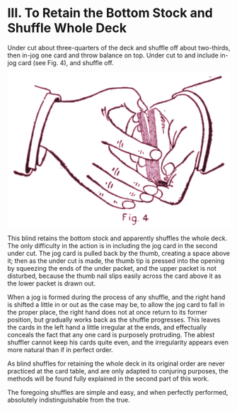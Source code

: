 # III. To Retain the Bottom Stock and Shuffle Whole Deck

Under cut about three-quarters of the deck and shuffle off about two-thirds, then in-jog one card and throw balance on top. Under cut to and include in-jog card \(see Fig. 4\), and shuffle off.

![Fig. 4](../../.gitbook/assets/fig004%20%281%29.svg)

This blind retains the bottom stock and apparently shuffles the whole deck. The only difficulty in the action is in including the jog card in the second under cut. The jog card is pulled back by the thumb, creating a space above it; then as the under cut is made, the thumb tip is pressed into the opening by squeezing the ends of the under packet, and the upper packet is not disturbed, because the thumb nail slips easily across the card above it as the lower packet is drawn out.

When a jog is formed during the process of any shuffle, and the right hand is shifted a little in or out as the case may be, to allow the jog card to fall in the proper place, the right hand does not at once return to its former position, but gradually works back as the shuffle progresses. This leaves the cards in the left hand a little irregular at the ends, and effectually conceals the fact that any one card is purposely protruding. The ablest shuffler cannot keep his cards quite even, and the irregularity appears even more natural than if in perfect order.

As blind shuffles for retaining the whole deck in its original order are never practiced at the card table, and are only adapted to conjuring purposes, the methods will be found fully explained in the second part of this work.

The foregoing shuffles are simple and easy, and when perfectly performed, absolutely indistinguishable from the true.

